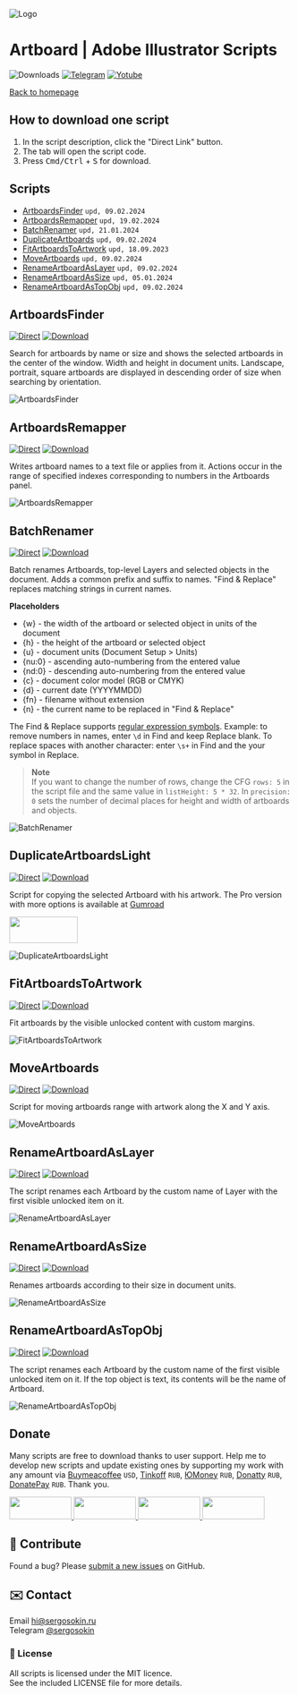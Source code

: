 ![Logo](https://i.ibb.co/mF018gV/emblem.png)

# Artboard | Adobe Illustrator Scripts

![Downloads](https://img.shields.io/badge/Downloads-26k-27CF7D.svg) [![Telegram](https://img.shields.io/badge/Telegram%20Channel-%40aiscripts-0088CC.svg)](https://t.me/aiscripts) [![Yotube](https://img.shields.io/badge/Youtube-%40SergOsokinArt-FF0000.svg)](https://www.youtube.com/c/SergOsokinArt/videos)

[Back to homepage](../README.md)

## How to download one script 
1. In the script description, click the "Direct Link" button.
2. The tab will open the script code.
3. Press <kbd>Cmd/Ctrl</kbd> + <kbd>S</kbd> for download.

## Scripts
* [ArtboardsFinder](https://github.com/creold/illustrator-scripts/blob/master/md/Artboard.md#artboardsfinder) `upd, 09.02.2024`
* [ArtboardsRemapper](https://github.com/creold/illustrator-scripts/blob/master/md/Artboard.md#artboardsremapper) `upd, 19.02.2024`
* [BatchRenamer](https://github.com/creold/illustrator-scripts/blob/master/md/Artboard.md#batchrenamer) `upd, 21.01.2024`
* [DuplicateArtboards](https://github.com/creold/illustrator-scripts/blob/master/md/Artboard.md#duplicateartboardslight) `upd, 09.02.2024`
* [FitArtboardsToArtwork](https://github.com/creold/illustrator-scripts/blob/master/md/Artboard.md#fitartboardstoartwork) `upd, 18.09.2023`
* [MoveArtboards](https://github.com/creold/illustrator-scripts/blob/master/md/Artboard.md#moveartboards) `upd, 09.02.2024`
* [RenameArtboardAsLayer](https://github.com/creold/illustrator-scripts/blob/master/md/Artboard.md#renameartboardaslayer) `upd, 09.02.2024`
* [RenameArtboardAsSize](https://github.com/creold/illustrator-scripts/blob/master/md/Artboard.md#renameartboardassize) `upd, 05.01.2024`
* [RenameArtboardAsTopObj](https://github.com/creold/illustrator-scripts/blob/master/md/Artboard.md#renameartboardastopobj) `upd, 09.02.2024`

## ArtboardsFinder
[![Direct](https://img.shields.io/badge/Direct%20Link-ArtboardsFinder.jsx-FF6900.svg)](https://rebrand.ly/abfinder) [![Download](https://img.shields.io/badge/Download%20All-Zip%20archive-0088CC.svg)](https://bit.ly/2M0j95N)

Search for artboards by name or size and shows the selected artboards in the center of the window. Width and height in document units. Landscape, portrait, square artboards are displayed in descending order of size when searching by orientation.

![ArtboardsFinder](https://i.ibb.co/VJXKjWQ/artboards-finder.gif)

## ArtboardsRemapper
[![Direct](https://img.shields.io/badge/Direct%20Link-ArtboardsRemapper.jsx-FF6900.svg)](https://rebrand.ly/abremap) [![Download](https://img.shields.io/badge/Download%20All-Zip%20archive-0088CC.svg)](https://bit.ly/2M0j95N)

Writes artboard names to a text file or applies from it. Actions occur in the range of specified indexes corresponding to numbers in the Artboards panel.

![ArtboardsRemapper](https://i.ibb.co/xG8sSNr/Artboards-Remapper.gif)

## BatchRenamer
[![Direct](https://img.shields.io/badge/Direct%20Link-BatchRenamer.jsx-FF6900.svg)](https://rebrand.ly/batchren) [![Download](https://img.shields.io/badge/Download%20All-Zip%20archive-0088CC.svg)](https://bit.ly/2M0j95N)

Batch renames Artboards, top-level Layers and selected objects in the document. Adds a common prefix and suffix to names. "Find & Replace" replaces matching strings in current names.

**Placeholders** 

* {w} - the width of the artboard or selected object in units of the document
* {h} - the height of the artboard or selected object
* {u} - document units (Document Setup > Units) 
* {nu:0} - ascending auto-numbering from the entered value
* {nd:0} - descending auto-numbering from the entered value
* {c} - document color model (RGB or CMYK)
* {d} - current date (YYYYMMDD)
* {fn} - filename without extension
* {n} - the current name to be replaced in "Find & Replace"

The Find & Replace supports [regular expression symbols](https://cheatography.com/davechild/cheat-sheets/regular-expressions/). Example: to remove numbers in names, enter `\d` in Find and keep Replace blank. To replace spaces with another character: enter `\s+` in Find and the your symbol in Replace.

> **Note**   
> If you want to change the number of rows, change the CFG `rows: 5` in the script file and the same value in `listHeight: 5 * 32`. In `precision: 0` sets the number of decimal places for height and width of artboards and objects.

![BatchRenamer](https://i.ibb.co/p2VXbY9/Batch-Renamer.gif)

## DuplicateArtboardsLight
[![Direct](https://img.shields.io/badge/Direct%20Link-DuplicateArtboardsLight.jsx-FF6900.svg)](https://rebrand.ly/dupabs) [![Download](https://img.shields.io/badge/Download%20All-Zip%20archive-0088CC.svg)](https://bit.ly/2M0j95N)

Script for copying the selected Artboard with his artwork. The Pro version with more options is available at [Gumroad](https://gumroad.com/sergosokin)   

<a href="https://youtu.be/qDH1YRaYMYk">
  <img width="122" height="47" src="https://i.ibb.co/fqdwXL6/youtube-badge.png">
</a>

![DuplicateArtboardsLight](https://i.ibb.co/rF92HpV/demo-Duplicate-Artboards-Light.gif)

## FitArtboardsToArtwork
[![Direct](https://img.shields.io/badge/Direct%20Link-FitArtboardsToArtwork.jsx-FF6900.svg)](https://rebrand.ly/fitabstoart) [![Download](https://img.shields.io/badge/Download%20All-Zip%20archive-0088CC.svg)](https://bit.ly/2M0j95N)

Fit artboards by the visible unlocked content with custom margins.

![FitArtboardsToArtwork](https://i.ibb.co/SJJh5Hc/Fit-Artboards-To-Artwork.gif)

## MoveArtboards
[![Direct](https://img.shields.io/badge/Direct%20Link-MoveArtboards.jsx-FF6900.svg)](https://rebrand.ly/moveabs) [![Download](https://img.shields.io/badge/Download%20All-Zip%20archive-0088CC.svg)](https://bit.ly/2M0j95N)

Script for moving artboards range with artwork along the X and Y axis.

![MoveArtboards](https://i.ibb.co/wrHTpTG/Move-Artboards.gif)

## RenameArtboardAsLayer
[![Direct](https://img.shields.io/badge/Direct%20Link-RenameArtboardAsLayer.jsx-FF6900.svg)](https://rebrand.ly/renabsaslyr) [![Download](https://img.shields.io/badge/Download%20All-Zip%20archive-0088CC.svg)](https://bit.ly/2M0j95N)

The script renames each Artboard by the custom name of Layer with the first visible unlocked item on it.

![RenameArtboardAsLayer](https://i.ibb.co/nQ92khj/Rename-Artboard-As-Layer.gif)

## RenameArtboardAsSize
[![Direct](https://img.shields.io/badge/Direct%20Link-RenameArtboardAsSize.jsx-FF6900.svg)](https://rebrand.ly/renabsassize) [![Download](https://img.shields.io/badge/Download%20All-Zip%20archive-0088CC.svg)](https://bit.ly/2M0j95N)

Renames artboards according to their size in document units.

![RenameArtboardAsSize](https://i.ibb.co/GR488JH/Rename-Artboard-As-Size.gif)

## RenameArtboardAsTopObj
[![Direct](https://img.shields.io/badge/Direct%20Link-RenameArtboardAsTopObj.jsx-FF6900.svg)](https://rebrand.ly/renabsasobj) [![Download](https://img.shields.io/badge/Download%20All-Zip%20archive-0088CC.svg)](https://bit.ly/2M0j95N)

The script renames each Artboard by the custom name of the first visible unlocked item on it. If the top object is text, its contents will be the name of Artboard. 

![RenameArtboardAsTopObj](https://i.ibb.co/WPmf14B/Rename-Artboard-As-Top-Obj.gif)

## Donate
Many scripts are free to download thanks to user support. Help me to develop new scripts and update existing ones by supporting my work with any amount via [Buymeacoffee] `USD`, [Tinkoff] `RUB`, [ЮMoney] `RUB`, [Donatty] `RUB`, [DonatePay] `RUB`. Thank you.

[Buymeacoffee]: https://www.buymeacoffee.com/aiscripts
[Tinkoff]: https://www.tinkoff.ru/rm/osokin.sergey127/SN67U9405/
[ЮMoney]: https://yoomoney.ru/to/410011149615582
[Donatty]: https://donatty.com/sergosokin
[DonatePay]: https://new.donatepay.ru/@osokin

<a href="https://www.buymeacoffee.com/aiscripts">
  <img width="111" height="40" src="https://i.ibb.co/0ssTJQ1/bmc-badge.png">
</a>

<a href="https://yoomoney.ru/to/410011149615582">
  <img width="111" height="40" src="https://i.ibb.co/wwrYWJ5/yoomoney-badge.png">
</a>

<a href="https://donatty.com/sergosokin">
  <img width="111" height="40" src="https://i.ibb.co/s61FGCn/donatty-badge.png">
</a>

<a href="https://new.donatepay.ru/@osokin">
  <img width="111" height="40" src="https://i.ibb.co/0KJ94ND/donatepay-badge.png">
</a>

## 🤝 Contribute

Found a bug? Please [submit a new issues](https://github.com/creold/illustrator-scripts/issues) on GitHub.

## ✉️ Contact
Email <hi@sergosokin.ru>  
Telegram [@sergosokin](https://t.me/sergosokin)

### 📝 License

All scripts is licensed under the MIT licence.  
See the included LICENSE file for more details.